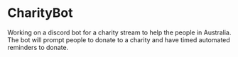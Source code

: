 # CharityBot
Working on a discord bot for a charity stream to help the people in Australia.
The bot will prompt people to donate to a charity and have timed automated reminders to donate.
